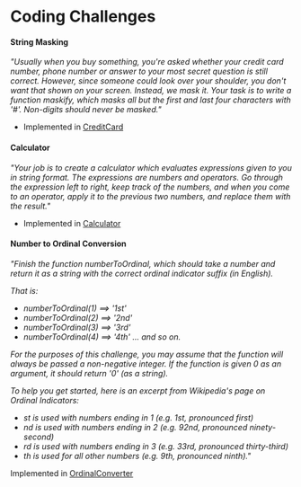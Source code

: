 # Coding Challenges


#### String Masking

_"Usually when you buy something, you're asked whether your credit card number, phone number or answer to your most secret question is still correct. 
However, since someone could look over your shoulder, you don't want that shown on your screen. Instead, we mask it. 
Your task is to write a function maskify, which masks all but the first and last four characters with '#'. 
Non-digits should never be masked."_

* Implemented in [CreditCard](/src/main/java/com/mobcom/fintech/CreditCard.java)

#### Calculator

_"Your job is to create a calculator which evaluates expressions given to you in string format. The expressions are numbers and operators. Go through the expression left to right, keep track of the numbers, and when you come to an operator, apply it to the previous two numbers, and replace them with the result."_

* Implemented in [Calculator](/src/main/java/com/mobcom/fintech/Calculator.java)

#### Number to Ordinal Conversion

<em>"Finish the function numberToOrdinal, which should take a number and return it as a string with the correct ordinal indicator suffix (in English).

That is:

* numberToOrdinal(1) ==> '1st'
* numberToOrdinal(2) ==> '2nd'
* numberToOrdinal(3) ==> '3rd'
* numberToOrdinal(4) ==> '4th' ... and so on.

For the purposes of this challenge, you may assume that the function will always be passed a non-negative integer. If the function is given 0 as an argument, it should return '0' (as a string).

To help you get started, here is an excerpt from Wikipedia's page on Ordinal Indicators:

* st is used with numbers ending in 1 (e.g. 1st, pronounced first)
* nd is used with numbers ending in 2 (e.g. 92nd, pronounced ninety-second)
* rd is used with numbers ending in 3 (e.g. 33rd, pronounced thirty-third)
* th is used for all other numbers (e.g. 9th, pronounced ninth)."</em>

Implemented in [OrdinalConverter](/src/main/java/com/mobcom/fintech/OrdinalConverter.java)